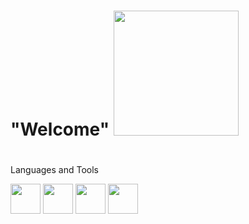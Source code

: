  # "Welcome" <img src="https://media4.giphy.com/media/65ATXZgKw9tKnJua1B/giphy.gif?cid=790b761117698cbe22d9817f75a804003a144b464dc45202&rid=giphy.gif&ct=g" width="200px">


#

Languages and Tools

<div width="300px" height="300px" background"red"></div>
<code><img height="48" src="https://cdn.pixabay.com/photo/2015/04/23/17/41/javascript-736400_960_720.png"></code>
<code><img height="48" src="https://cdn-icons-png.flaticon.com/512/174/174854.png"></code>
<code><img height="48"src="https://cdn.pixabay.com/photo/2017/08/05/11/16/logo-2582747_1280.png"></code>
<code><img height="48" src="https://upload.wikimedia.org/wikipedia/commons/4/4f/Csharp_Logo.png"></code>
